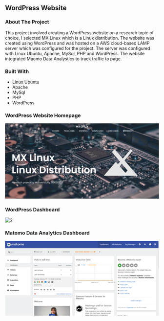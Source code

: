 ## WordPress Website

### **About The Project**
This project involved creating a WordPress website on a research topic of choice, I selected MX Linux which is a Linux distribution. The website was created using WordPress and was hosted on a AWS cloud-based LAMP server which was configured for the project. The server was configured with Linux Ubuntu, Apache, MySql, PHP and WordPress. The website integrated Maomo Data Analystics to track traffic to page.

### **Built With**
- Linux Ubuntu
- Apache
- MySql
- PHP
- WordPress


### **WordPress Website Homepage**
![1](/assets/mxlinuxhomepage.png)

### **WordPress Dashboard**
![2](/assets/wotdpressdashboard.png)

### **Matomo Data Analytics Dashboard**
![3](/assets/matomodashboard.png)

